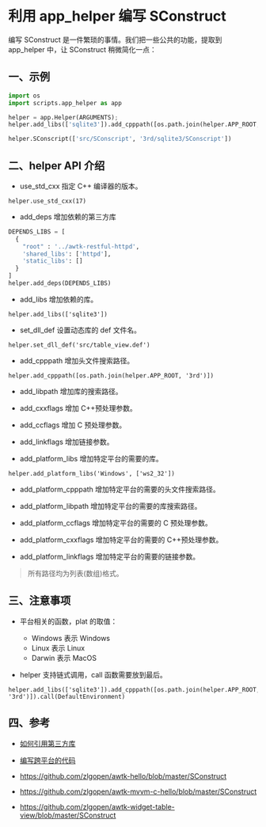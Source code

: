 # 利用 app_helper 编写 SConstruct

编写 SConstruct 是一件繁琐的事情。我们把一些公共的功能，提取到 app\_helper 中，让 SConstruct 稍微简化一点：

## 一、示例

```python
import os
import scripts.app_helper as app

helper = app.Helper(ARGUMENTS);
helper.add_libs(['sqlite3']).add_cpppath([os.path.join(helper.APP_ROOT, '3rd')]).call(DefaultEnvironment)

helper.SConscript(['src/SConscript', '3rd/sqlite3/SConscript'])
```

## 二、helper API 介绍

* use\_std\_cxx 指定 C++ 编译器的版本。 

```
helper.use_std_cxx(17)
```

* add\_deps 增加依赖的第三方库

```python
DEPENDS_LIBS = [
  {
    "root" : '../awtk-restful-httpd',
    'shared_libs': ['httpd'],
    'static_libs': []
  }
]
helper.add_deps(DEPENDS_LIBS)
```

* add\_libs 增加依赖的库。

```
helper.add_libs(['sqlite3'])
```

* set\_dll\_def 设置动态库的 def 文件名。

```
helper.set_dll_def('src/table_view.def')
```

* add\_cpppath 增加头文件搜索路径。

```
helper.add_cpppath([os.path.join(helper.APP_ROOT, '3rd')])
```

* add\_libpath 增加库的搜索路径。 

* add\_cxxflags 增加 C++预处理参数。

* add\_ccflags 增加 C 预处理参数。

* add\_linkflags 增加链接参数。

* add\_platform\_libs 增加特定平台的需要的库。

```
helper.add_platform_libs('Windows', ['ws2_32'])
```

* add\_platform\_cpppath 增加特定平台的需要的头文件搜索路径。

* add\_platform\_libpath 增加特定平台的需要的库搜索路径。 

* add\_platform\_ccflags 增加特定平台的需要的 C 预处理参数。
    
* add\_platform\_cxxflags  增加特定平台的需要的 C++预处理参数。

* add\_platform\_linkflags 增加特定平台的需要的链接参数。

> 所有路径均为列表(数组)格式。

## 三、注意事项

* 平台相关的函数，plat 的取值：

  * Windows 表示 Windows
  * Linux 表示 Linux
  * Darwin 表示 MacOS

* helper 支持链式调用，call 函数需要放到最后。

```
helper.add_libs(['sqlite3']).add_cpppath([os.path.join(helper.APP_ROOT, '3rd')]).call(DefaultEnvironment)
```

## 四、参考

* [如何引用第三方库](how_to_use_3rd_libs.md)
* [编写跨平台的代码](cross_platform_programming.md)

* https://github.com/zlgopen/awtk-hello/blob/master/SConstruct

* https://github.com/zlgopen/awtk-mvvm-c-hello/blob/master/SConstruct

* https://github.com/zlgopen/awtk-widget-table-view/blob/master/SConstruct
